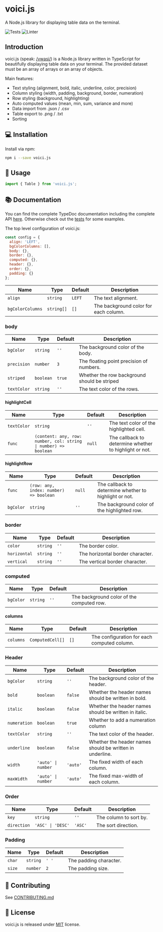 # voici.js

A Node.js library for displaying table data on the terminal.

![Tests](https://github.com/larswaechter/voici.js/actions/workflows/tests.yaml/badge.svg)
![Linter](https://github.com/larswaechter/voici.js/actions/workflows/linter.yaml/badge.svg)

## Introduction

voici.js (speak: [/vwasi/](https://dictionary.cambridge.org/dictionary/french-english/voici)) is a Node.js library written in TypeScript for beautifully displaying table data on your terminal. The provided dataset must be an array of arrays or an array of objects.

Main features:

- Text styling (alignment, bold, italic, underline, color, precision)
- Column styling (width, padding, background, border, numeration)
- Row styling (background, highlighting)
- Auto computed values (mean, min, sum, variance and more)
- Data import from .json / .csv
- Table export to .png / .txt
- Sorting

## 💻 Installation

Install via npm:

```bash
npm i --save voici.js
```

## 🔨 Usage

```js
import { Table } from 'voici.js';
```

## 📚 Documentation

You can find the complete TypeDoc documentation including the complete API [here](https://larswaechter.github.io/voici.js/). Otherwise check out the [tests](https://github.com/larswaechter/voici.js/blob/master/tests/) for some examples.

The top level configuration of voici.js:

```js
const config = {
  align: 'LEFT',
  bgColorColumns: [],
  body: {},
  border: {},
  computed: {},
  header: {},
  order: {},
  padding: {}
};
```

| Name             | Type       | Default | Description                           |
| ---------------- | ---------- | ------- | ------------------------------------- |
| `align`          | `string`   | `LEFT`  | The text alignment.                   |
| `bgColorColumns` | `string[]` | `[]`    | The background color for each column. |

### body

| Name        | Type      | Default | Description                                  |
| ----------- | --------- | ------- | -------------------------------------------- |
| `bgColor`   | `string`  | `''`    | The background color of the body.            |
| `precision` | `number`  | `3`     | The floating point precision of numbers.     |
| `striped`   | `boolean` | `true`  | Whether the row background should be striped |
| `textColor` | `string`  | `''`    | The text color of the rows.                  |

#### highlightCell

| Name        | Type                                                            | Default | Description                                            |
| ----------- | --------------------------------------------------------------- | ------- | ------------------------------------------------------ |
| `textColor` | `string`                                                        | `''`    | The text color of the highlighted cell.                |
| `func`      | `(content: any, row: number, col: string \| number) => boolean` | `null`  | The callback to determine whether to highlight or not. |

#### highlightRow

| Name      | Type                                   | Default | Description                                            |
| --------- | -------------------------------------- | ------- | ------------------------------------------------------ |
| `func`    | `(row: any, index: number) => boolean` | `null`  | The callback to determine whether to highlight or not. |
| `bgColor` | `string`                               | `''`    | The background color of the highlighted row.           |

### border

| Name         | Type     | Default | Description                      |
| ------------ | -------- | ------- | -------------------------------- |
| `color`      | `string` | `''`    | The border color.                |
| `horizontal` | `string` | `''`    | The horizontal border character. |
| `vertical`   | `string` | `''`    | The vertical border character.   |

### computed

| Name      | Type     | Default | Description                               |
| --------- | -------- | ------- | ----------------------------------------- |
| `bgColor` | `string` | `''`    | The background color of the computed row. |

#### columns

| Name      | Type             | Default | Description                                 |
| --------- | ---------------- | ------- | ------------------------------------------- |
| `columns` | `ComputedCell[]` | `[]`    | The configuration for each computed column. |

### Header

| Name         | Type               | Default  | Description                                              |
| ------------ | ------------------ | -------- | -------------------------------------------------------- |
| `bgColor`    | `string`           | `''`     | The background color of the header.                      |
| `bold`       | `boolean`          | `false`  | Whether the header names should be written in bold.      |
| `italic`     | `boolean`          | `false`  | Whether the header names should be written in italic.    |
| `numeration` | `boolean`          | `true`   | Whether to add a numeration column                       |
| `textColor`  | `string`           | `''`     | The text color of the header.                            |
| `underline`  | `boolean`          | `false`  | Whether the header names should be written in underline. |
| `width`      | `'auto' \| number` | `'auto'` | The fixed width of each column.                          |
| `maxWidth`   | `'auto' \| number` | `'auto'` | The fixed max-width of each column.                      |

### Order

| Name        | Type              | Default | Description            |
| ----------- | ----------------- | ------- | ---------------------- |
| `key`       | `string`          | `''`    | The column to sort by. |
| `direction` | `'ASC' \| 'DESC'` | `'ASC'` | The sort direction.    |

### Padding

| Name   | Type     | Default | Description            |
| ------ | -------- | ------- | ---------------------- |
| `char` | `string` | `' '`   | The padding character. |
| `size` | `number` | `2`     | The padding size.      |

## 🧩 Contributing

See [CONTRIBUTING.md](https://github.com/larswaechter/voici.js/blob/master/CONTRIBUTING.md)

## 🔑 License

voici.js is released under [MIT](https://github.com/larswaechter/voici.js/blob/master/LICENSE) license.

